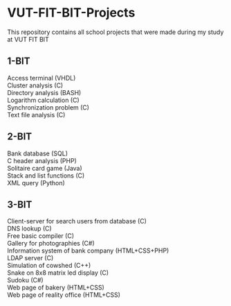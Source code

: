 # VUT-FIT-BIT-Projects
This repository contains all school projects that were made during my study at VUT FIT BIT
## 1-BIT
Access terminal (VHDL) <br>
Cluster analysis (C) <br>
Directory analysis (BASH) <br>
Logarithm calculation (C) <br>
Synchronization problem (C) <br>
Text file analysis (C)
## 2-BIT
Bank database (SQL) <br>
C header analysis (PHP) <br>
Solitaire card game (Java) <br>
Stack and list functions (C) <br>
XML query (Python)
## 3-BIT
Client-server for search users from database (C) <br>
DNS lookup (C) <br>
Free basic compiler (C) <br>
Gallery for photographies (C#) <br>
Information system of bank company (HTML+CSS+PHP) <br>
LDAP server (C) <br>
Simulation of cowshed (C++) <br>
Snake on 8x8 matrix led display (C) <br>
Sudoku (C#) <br>
Web page of bakery (HTML+CSS) <br>
Web page of reality office (HTML+CSS)

